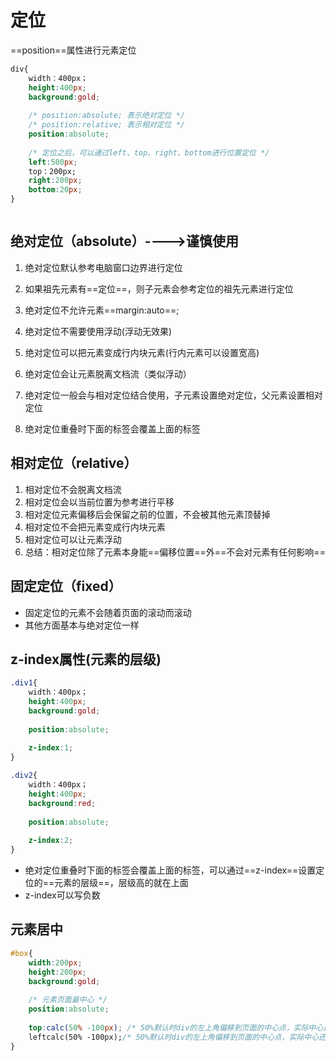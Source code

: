 # 定位

<font title="blue">==position==属性进行元素定位</font>

```css
div{
    width：400px；
    height:400px;
    background:gold;
    
    /* position:absolute; 表示绝对定位 */
    /* position:relative; 表示相对定位 */
    position:absolute;
    
    /* 定位之后，可以通过left、top、right、bottom进行位置定位 */
    left:500px;
    top：200px;
    right:200px;
    bottom:20px;
}



```

## 绝对定位（absolute）----><span alt="shake">谨慎使用</span>

1. 绝对定位默认参考电脑窗口边界进行定位

2. 如果祖先元素有==定位==，则子元素会参考定位的祖先元素进行定位

3. 绝对定位不允许元素==margin:auto==;

4. 绝对定位不需要使用浮动(浮动无效果)

5. 绝对定位可以把元素变成行内块元素(行内元素可以设置宽高)

6. 绝对定位会让元素脱离文档流（类似浮动）

7. 绝对定位一般会与相对定位结合使用，子元素设置绝对定位，父元素设置相对定位

8. 绝对定位重叠时下面的标签会覆盖上面的标签

   

## 相对定位（relative）

1. 相对定位不会脱离文档流
2. 相对定位会以当前位置为参考进行平移
3. 相对定位元素偏移后会保留之前的位置，不会被其他元素顶替掉
4. 相对定位不会把元素变成行内块元素
5. 相对定位可以让元素浮动
6. <font title="yellow">总结：相对定位除了元素本身能==偏移位置==外==不会对元素有任何影响==</font>

## 固定定位（fixed）

- 固定定位的元素不会随着页面的滚动而滚动
- 其他方面基本与绝对定位一样



## z-index属性(元素的层级)

```css
.div1{
    width：400px；
    height:400px;
    background:gold;
 
    position:absolute;
    
    z-index:1;
}

.div2{
    width：400px；
    height:400px;
    background:red;
 
    position:absolute;
    
    z-index:2;
}
```



- 绝对定位重叠时下面的标签会覆盖上面的标签，可以通过==z-index==设置定位的==元素的层级==，层级高的就在上面
- z-index可以写负数

## 元素居中

```css
#box{
    width:200px;
    height:200px;
    background:gold;
    
    /* 元素页面最中心 */
    position:absolute;
    
    top:calc(50% -100px); /* 50%默认时div的左上角偏移到页面的中心点，实际中心还要减去高一半 */
    leftcalc(50% -100px);/* 50%默认时div的左上角偏移到页面的中心点，实际中心还要减去宽一半 */
}


```

